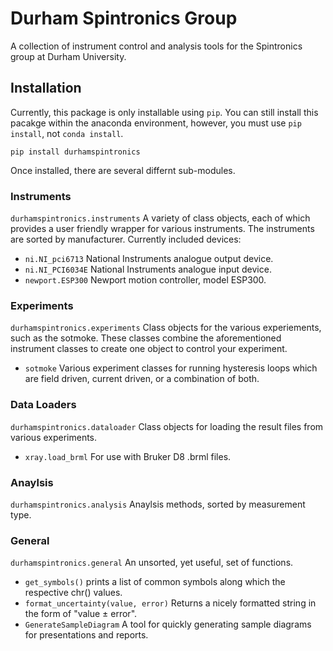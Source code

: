# Durham Spintronics Group
A collection of instrument control and analysis tools for the Spintronics group at Durham University.

## Installation
Currently, this package is only installable using ```pip```. You can still install this pacakge within the anaconda environment, however, you must use ```pip install```, not ```conda install```.
```
pip install durhamspintronics
```
Once installed, there are several differnt sub-modules.

### Instruments
```durhamspintronics.instruments``` 
A variety of class objects, each of which provides a user friendly wrapper for various instruments. The instruments are sorted by manufacturer. Currently included devices:
* ```ni.NI_pci6713``` National Instruments analogue output device.
* ```ni.NI_PCI6034E``` National Instruments analogue input device.
* ```newport.ESP300``` Newport motion controller, model ESP300.

### Experiments
```durhamspintronics.experiments``` 
Class objects for the various experiements, such as the sotmoke. These classes combine the aforementioned instrument classes to create one object to control your experiment.
* ```sotmoke``` Various experiment classes for running hysteresis loops which are field driven, current driven, or a combination of both.
### Data Loaders
```durhamspintronics.dataloader``` 
Class objects for loading the result files from various experiments.
* ```xray.load_brml``` For use with Bruker D8 .brml files.

### Anaylsis
```durhamspintronics.analysis``` 
Anaylsis methods, sorted by measurement type.

### General
```durhamspintronics.general``` 
An unsorted, yet useful, set of functions.
* ```get_symbols()``` prints a list of common symbols along which the respective chr() values.
* ```format_uncertainty(value, error)``` Returns a nicely formatted string in the form of "value ± error".
* ```GenerateSampleDiagram``` A tool for quickly generating sample diagrams for presentations and reports.
